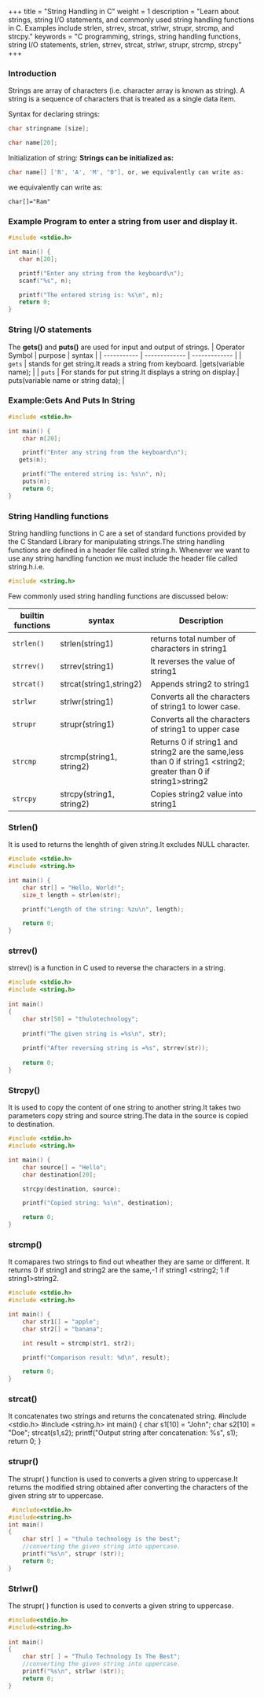 +++
title = "String Handling in C"
weight = 1
description = "Learn about strings, string I/O statements, and commonly used string handling functions in C. Examples include strlen, strrev, strcat, strlwr, strupr, strcmp, and strcpy."
keywords = "C programming, strings, string handling functions, string I/O statements, strlen, strrev, strcat, strlwr, strupr, strcmp, strcpy"
+++


### Introduction
Strings are array of characters (i.e. character array  is known as string). A string is a sequence of characters that is treated as a single data item.

Syntax for declaring strings:
```c
char stringname [size];
```
```c
char name[20];
```
Initialization of string:
**Strings can be initialized as:**
```c
char name[] ['R', 'A', 'M', "0"], or, we equivalently can write as:
```
 we equivalently can write as:
 ```
 char[]="Ram"
 ```
### Example Program to enter a string from user and display it.
 ```c
 #include <stdio.h>

int main() {
    char n[20];

    printf("Enter any string from the keyboard\n");
    scanf("%s", n);

    printf("The entered string is: %s\n", n);
    return 0;
}
 ```
 ### String I/O statements
 The **gets()** and **puts()** are used for input and output of strings.
|  Operator Symbol   |  purpose  | syntax  |
| ----------- | ------------- | ------------- |
|  `gets`  |     stands for get string.It reads a string from keyboard.  |gets(variable name);  |
|  `puts`  |  For stands for put string.It displays a string on display.| puts(variable name or string data); |
### Example:Gets And Puts In String
```c
#include <stdio.h>

int main() {
    char n[20];

    printf("Enter any string from the keyboard\n");
   gets(n);

    printf("The entered string is: %s\n", n);
    puts(n);
    return 0;
}
```
### String Handling functions

String handling functions in C are a set of standard functions provided by the C Standard Library for manipulating strings.The string handling functions are defined in a header file called string.h. Whenever we want to use any string handling function we must include the header file called string.h.i.e.
```c
#include <string.h>
```
Few commonly used string handling functions are discussed below:

|  builtin functions   |  syntax  | Description  |
| ----------- | ------------- | ------------- |
|  `strlen()`  | strlen(string1)     |  returns total number of characters in string1 |
|  `strrev()`  | strrev(string1)    |It reverses the value of string1   |
|  `strcat()`  | strcat(string1,string2) |Appends string2 to string1  |
|  `strlwr`  |   strlwr(string1)  |  Converts all the characters of string1 to lower case.  |
|  `strupr`  |    strupr(string1) |  Converts all the characters of string1 to upper case |
|  `strcmp`  | strcmp(string1, string2)    |Returns 0 if string1 and string2 are the same,less than 0 if string1 <string2; greater than 0 if string1>string2  |
|  `strcpy`  |     strcpy(string1, string2) |Copies string2 value into string1  |

### Strlen()
It is used to returns the lenghth of given string.It excludes NULL character.
```c
#include <stdio.h>
#include <string.h>

int main() {
    char str[] = "Hello, World!";
    size_t length = strlen(str);

    printf("Length of the string: %zu\n", length);

    return 0;
}
```
### strrev()
strrev() is a function in C used to reverse the characters in a string.
```c
#include <stdio.h>
#include <string.h>
 
int main()
{
    char str[50] = "thulotechnology";
 
    printf("The given string is =%s\n", str);
 
    printf("After reversing string is =%s", strrev(str));
 
    return 0;
}
```

### Strcpy()
It is used to copy the content of one string to another string.It takes two parameters copy string and source string.The data in the source is copied to destination.
```c
#include <stdio.h>
#include <string.h>

int main() {
    char source[] = "Hello";
    char destination[20];

    strcpy(destination, source);

    printf("Copied string: %s\n", destination);

    return 0;
}
```
### strcmp()
It  comapares two strings to find out wheather they are same or different. It returns 0 if string1 and string2 are the same,-1 if string1 <string2; 1 if string1>string2. 

```c
#include <stdio.h>
#include <string.h>

int main() {
    char str1[] = "apple";
    char str2[] = "banana";

    int result = strcmp(str1, str2);

    printf("Comparison result: %d\n", result);

    return 0;
}
```
### strcat()
It concatenates two strings and returns the concatenated string.
#include <stdio.h>
#include <string.h>
int main()
{
     char s1[10] = "John";
     char s2[10] = "Doe";
     strcat(s1,s2);
     printf("Output string after concatenation: %s", s1);
     return 0;
}
### strupr()
The strupr( ) function is used to converts a given string to uppercase.It returns the modified string obtained after converting the characters of the given string str to uppercase.
```c
 #include<stdio.h>
#include<string.h> 
int main()
{
    char str[ ] = "thulo technology is the best";
    //converting the given string into uppercase.
    printf("%s\n", strupr (str));
    return 0;
}
```
### Strlwr()
The strupr( ) function is used to converts a given string to uppercase. 
```c
#include<stdio.h>
#include<string.h>
 
int main()
{
    char str[ ] = "Thulo Technology Is The Best";
    //converting the given string into uppercase.
    printf("%s\n", strlwr (str));
    return 0;
}
```






  





